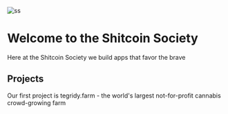 ![ss](https://github.com/user-attachments/assets/f7c9919f-efd3-412f-a988-ed53d4e2b1b4)

# Welcome to the Shitcoin Society

Here at the Shitcoin Society we build apps that favor the brave

## Projects

Our first project is tegridy.farm - the world's largest not-for-profit cannabis crowd-growing farm
